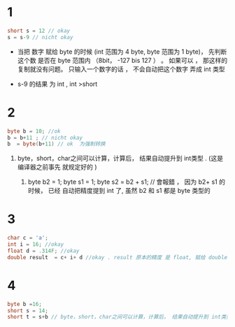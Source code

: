 # 1

```java
short s = 12 // okay 
s = s-9 // nicht okay
```

- 当把 数字 赋给 byte 的时候 (int 范围为 4 byte, byte 范围为 1 byte)， 先判断这个数 是否在 byte 范围内 （8bit， -127 bis 127 ） 。 如果可以 ， 那这样的复制就没有问题。 只输入一个数字的话 ， 不会自动把这个数字 弄成 int 类型

- s-9 的结果 为 int , int >short 

# 2

```java
byte b = 10; //ok
b = b+11 ; // nicht okay 
b  = byte(b+11) // ok  为强制转换 
```

1. byte，short，char之间可以计算，计算后， 结果自动提升到 int类型 . (这是编译器之前事先 就规定好的 )
   
   1. byte b2 = 1; byte s1 = 1; byte s2 = b2 + s1; // 會報錯 ， 因为 b2+ s1 的时候， 已经 自动把精度提到 int 了, 虽然 b2 和 s1 都是 byte 类型的

# 3

```java
char c = 'a';
int i = 16; //okay
float d = .314F; //okay
double result  = c+ i+ d //okay . result 原本的精度 是 float, 赋给 double 没有问题 
```

# 4

```java
byte b =16;
short s = 14;
short t = s+b // byte，short，char之间可以计算，计算后， 结果自动提升到 int类型 .int 精度 > short 
```

# 
